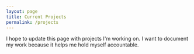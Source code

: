 ```yaml
---
layout: page
title: Current Projects
permalink: /projects
---
```


I hope to update this page with projects I'm working on. I want to document my work because it helps me hold myself accountable.